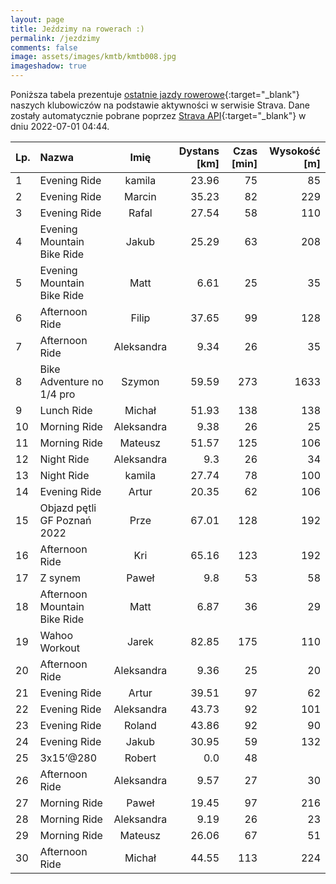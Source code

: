 ```yaml
---
layout: page
title: Jeździmy na rowerach :)
permalink: /jezdzimy
comments: false
image: assets/images/kmtb/kmtb008.jpg
imageshadow: true
---
```


Poniższa tabela prezentuje [ostatnie jazdy rowerowe](https://www.strava.com/clubs/336381){:target="_blank"} naszych klubowiczów na podstawie aktywności w serwisie Strava. Dane zostały automatycznie pobrane poprzez [Strava API](https://developers.strava.com/docs/reference/#api-Clubs-getClubActivitiesById){:target="_blank"} w dniu 2022-07-01 04:44.

Lp. | Nazwa | Imię | Dystans [km] | Czas [min] | Wysokość [m]
:--- | :--- | :---: | ---: | ---: | ---:
1|Evening Ride|kamila|23.96|75|85
2|Evening Ride|Marcin|35.23|82|229
3|Evening Ride|Rafal|27.54|58|110
4|Evening Mountain Bike Ride|Jakub|25.29|63|208
5|Evening Mountain Bike Ride|Matt|6.61|25|35
6|Afternoon Ride|Filip|37.65|99|128
7|Afternoon Ride|Aleksandra|9.34|26|35
8|Bike Adventure no 1/4 pro|Szymon|59.59|273|1633
9|Lunch Ride|Michał|51.93|138|138
10|Morning Ride|Aleksandra|9.38|26|25
11|Morning Ride|Mateusz|51.57|125|106
12|Night Ride|Aleksandra|9.3|26|34
13|Night Ride|kamila|27.74|78|100
14|Evening Ride|Artur|20.35|62|106
15|Objazd pętli GF Poznań 2022|Prze|67.01|128|192
16|Afternoon Ride|Kri|65.16|123|192
17|Z synem|Paweł|9.8|53|58
18|Afternoon Mountain Bike Ride|Matt|6.87|36|29
19|Wahoo Workout|Jarek|82.85|175|110
20|Afternoon Ride|Aleksandra|9.36|25|20
21|Evening Ride|Artur|39.51|97|62
22|Evening Ride|Aleksandra|43.73|92|101
23|Evening Ride|Roland|43.86|92|90
24|Evening Ride|Jakub|30.95|59|132
25|3x15’@280|Robert|0.0|48|
26|Afternoon Ride|Aleksandra|9.57|27|30
27|Morning Ride |Paweł|19.45|97|216
28|Morning Ride|Aleksandra|9.19|26|23
29|Morning Ride|Mateusz|26.06|67|51
30|Afternoon Ride|Michał|44.55|113|224
